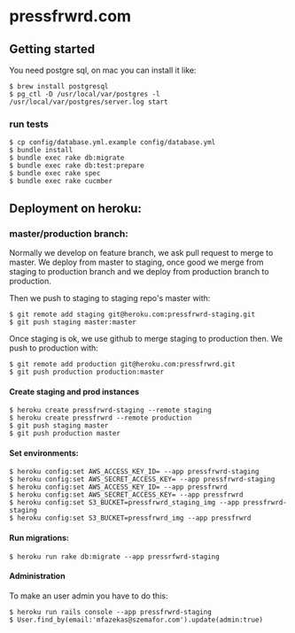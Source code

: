 # pressfrwrd.com


## Getting started

You need postgre sql, on mac you can install it like:

    $ brew install postgresql
    $ pg_ctl -D /usr/local/var/postgres -l /usr/local/var/postgres/server.log start

### run tests

    $ cp config/database.yml.example config/database.yml
    $ bundle install
    $ bundle exec rake db:migrate
    $ bundle exec rake db:test:prepare
    $ bundle exec rake spec
    $ bundle exec rake cucmber


## Deployment on heroku:

### master/production branch:

Normally we develop on feature branch, we ask pull request to merge to master.
We deploy from master to staging, once good we merge from staging to production branch and we deploy from production branch to production.

Then we push to staging to staging repo's master with:

    $ git remote add staging git@heroku.com:pressfrwrd-staging.git
    $ git push staging master:master
    
Once staging is ok, we use github to merge staging to production then. We push to production with:

    $ git remote add production git@heroku.com:pressfrwrd.git
    $ git push production production:master

#### Create staging and prod instances

    $ heroku create pressfrwrd-staging --remote staging
    $ heroku create pressfrwrd --remote production
    $ git push staging master
    $ git push production master

#### Set environments:

    $ heroku config:set AWS_ACCESS_KEY_ID= --app pressfrwrd-staging
    $ heroku config:set AWS_SECRET_ACCESS_KEY= --app pressfrwrd-staging
    $ heroku config:set AWS_ACCESS_KEY_ID= --app pressfrwrd
    $ heroku config:set AWS_SECRET_ACCESS_KEY= --app pressfrwrd
    $ heroku config:set S3_BUCKET=pressfrwrd_staging_img --app pressfrwrd-staging
    $ heroku config:set S3_BUCKET=pressfrwrd_img --app pressfrwrd

#### Run migrations:

    $ heroku run rake db:migrate --app pressrfwrd-staging

#### Administration

To make an user admin you have to do this:

    $ heroku run rails console --app pressfrwrd-staging
    $ User.find_by(email:'mfazekas@szemafor.com').update(admin:true)


